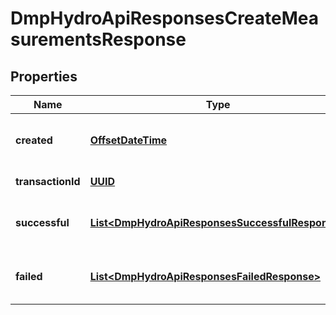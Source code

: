 # DmpHydroApiResponsesCreateMeasurementsResponse

## Properties
Name | Type | Description | Notes
------------ | ------------- | ------------- | -------------
**created** | [**OffsetDateTime**](Date.md) | The time data is stored in the database for the batch |  [optional]
**transactionId** | [**UUID**](UUID.md) | Batch transaction id |  [optional]
**successful** | [**List&lt;DmpHydroApiResponsesSuccessfulResponse&gt;**](DmpHydroApiResponsesSuccessfulResponse.md) | A list of measurements that were stored |  [optional]
**failed** | [**List&lt;DmpHydroApiResponsesFailedResponse&gt;**](DmpHydroApiResponsesFailedResponse.md) | A list of measurements that were failed to store |  [optional]

